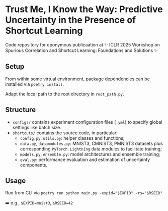 # Trust Me, I Know the Way: Predictive Uncertainty in the Presence of Shortcut Learning

Code repository for eponymous publicaation at :sparkles: ICLR 2025 Workshop on Spurious Correlation and Shortcut Learning: Foundations and Solutions :sparkles:

## Setup

From within some virtual environment, package dependencies can be installed via `poetry install`.

Adapt the local path to the root directory in `root_path.py`.


## Structure

- `configs/` contains experiment configuration files (`.yml`) to specify global settings like batch size.
- `shortcuts/` contains the source code, in particular:
  - `config.py`, `utils.py`: helper classes and functions;
  - `data.py`, `datamodules.py`: MNIST3, CMNIST3, PMNIST3 datasets plus corresponding `PyTorch Lightning` data modules to facilitate training;
  - `models.py`, `ensemble.py`: model architectures and ensemble training;
  - `eval.py`: performance evaluation and estimation of uncertainty components.
  
## Usage

Run from CLI via `poetry run python main.py -expid="$EXPID" -rs="$RSEED"` 

:arrow_right: e.g., `$EXPID=mnist3`, `$RSEED=42`
